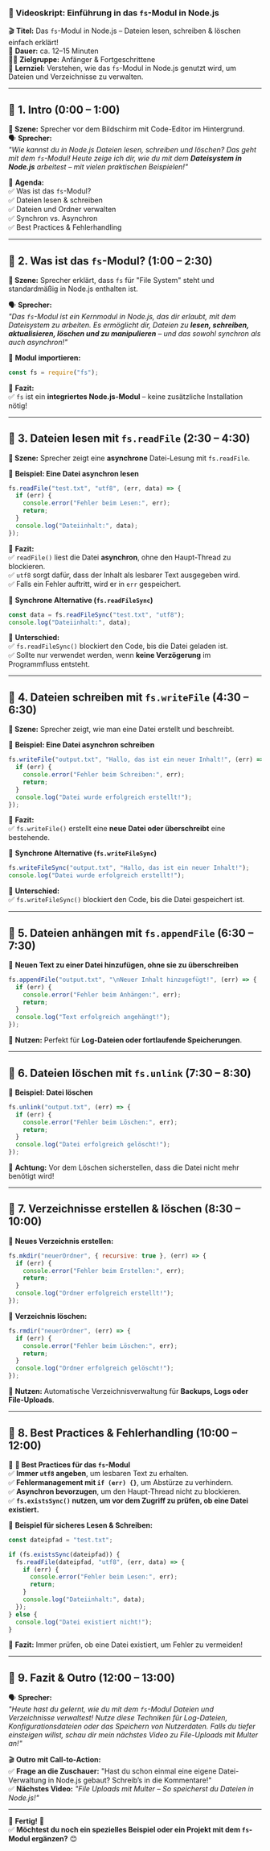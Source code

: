 ### **📜 Videoskript: Einführung in das `fs`-Modul in Node.js**

🎬 **Titel:** Das `fs`-Modul in Node.js – Dateien lesen, schreiben & löschen einfach erklärt!  
🎤 **Dauer:** ca. 12–15 Minuten  
👨‍🏫 **Zielgruppe:** Anfänger & Fortgeschrittene  
🎯 **Lernziel:** Verstehen, wie das `fs`-Modul in Node.js genutzt wird, um Dateien und Verzeichnisse zu verwalten.

---

## **🔹 1. Intro (0:00 – 1:00)**

**🎥 Szene:** Sprecher vor dem Bildschirm mit Code-Editor im Hintergrund.  
🗣️ **Sprecher:**  
_"Wie kannst du in Node.js Dateien lesen, schreiben und löschen? Das geht mit dem `fs`-Modul! Heute zeige ich dir, wie du mit dem **Dateisystem in Node.js** arbeitest – mit vielen praktischen Beispielen!"_

📌 **Agenda:**  
✅ Was ist das `fs`-Modul?  
✅ Dateien lesen & schreiben  
✅ Dateien und Ordner verwalten  
✅ Synchron vs. Asynchron  
✅ Best Practices & Fehlerhandling

---

## **🔹 2. Was ist das `fs`-Modul? (1:00 – 2:30)**

**🎥 Szene:** Sprecher erklärt, dass `fs` für "File System" steht und standardmäßig in Node.js enthalten ist.

🗣️ **Sprecher:**  
_"Das `fs`-Modul ist ein Kernmodul in Node.js, das dir erlaubt, mit dem Dateisystem zu arbeiten. Es ermöglicht dir, Dateien zu **lesen, schreiben, aktualisieren, löschen und zu manipulieren** – und das sowohl synchron als auch asynchron!"_

📌 **Modul importieren:**

```javascript
const fs = require("fs");
```

🎯 **Fazit:**  
✅ `fs` ist ein **integriertes Node.js-Modul** – keine zusätzliche Installation nötig!

---

## **🔹 3. Dateien lesen mit `fs.readFile` (2:30 – 4:30)**

**🎥 Szene:** Sprecher zeigt eine **asynchrone** Datei-Lesung mit `fs.readFile`.

📌 **Beispiel: Eine Datei asynchron lesen**

```javascript
fs.readFile("test.txt", "utf8", (err, data) => {
  if (err) {
    console.error("Fehler beim Lesen:", err);
    return;
  }
  console.log("Dateiinhalt:", data);
});
```

🎯 **Fazit:**  
✅ `readFile()` liest die Datei **asynchron**, ohne den Haupt-Thread zu blockieren.  
✅ `utf8` sorgt dafür, dass der Inhalt als lesbarer Text ausgegeben wird.  
✅ Falls ein Fehler auftritt, wird er in `err` gespeichert.

📌 **Synchrone Alternative (`fs.readFileSync`)**

```javascript
const data = fs.readFileSync("test.txt", "utf8");
console.log("Dateiinhalt:", data);
```

🎯 **Unterschied:**  
✅ `fs.readFileSync()` blockiert den Code, bis die Datei geladen ist.  
✅ Sollte nur verwendet werden, wenn **keine Verzögerung** im Programmfluss entsteht.

---

## **🔹 4. Dateien schreiben mit `fs.writeFile` (4:30 – 6:30)**

**🎥 Szene:** Sprecher zeigt, wie man eine Datei erstellt und beschreibt.

📌 **Beispiel: Eine Datei asynchron schreiben**

```javascript
fs.writeFile("output.txt", "Hallo, das ist ein neuer Inhalt!", (err) => {
  if (err) {
    console.error("Fehler beim Schreiben:", err);
    return;
  }
  console.log("Datei wurde erfolgreich erstellt!");
});
```

🎯 **Fazit:**  
✅ `fs.writeFile()` erstellt eine **neue Datei oder überschreibt** eine bestehende.

📌 **Synchrone Alternative (`fs.writeFileSync`)**

```javascript
fs.writeFileSync("output.txt", "Hallo, das ist ein neuer Inhalt!");
console.log("Datei wurde erfolgreich erstellt!");
```

🎯 **Unterschied:**  
✅ `fs.writeFileSync()` blockiert den Code, bis die Datei gespeichert ist.

---

## **🔹 5. Dateien anhängen mit `fs.appendFile` (6:30 – 7:30)**

📌 **Neuen Text zu einer Datei hinzufügen, ohne sie zu überschreiben**

```javascript
fs.appendFile("output.txt", "\nNeuer Inhalt hinzugefügt!", (err) => {
  if (err) {
    console.error("Fehler beim Anhängen:", err);
    return;
  }
  console.log("Text erfolgreich angehängt!");
});
```

🎯 **Nutzen:** Perfekt für **Log-Dateien oder fortlaufende Speicherungen**.

---

## **🔹 6. Dateien löschen mit `fs.unlink` (7:30 – 8:30)**

📌 **Beispiel: Datei löschen**

```javascript
fs.unlink("output.txt", (err) => {
  if (err) {
    console.error("Fehler beim Löschen:", err);
    return;
  }
  console.log("Datei erfolgreich gelöscht!");
});
```

🎯 **Achtung:** Vor dem Löschen sicherstellen, dass die Datei nicht mehr benötigt wird!

---

## **🔹 7. Verzeichnisse erstellen & löschen (8:30 – 10:00)**

📌 **Neues Verzeichnis erstellen:**

```javascript
fs.mkdir("neuerOrdner", { recursive: true }, (err) => {
  if (err) {
    console.error("Fehler beim Erstellen:", err);
    return;
  }
  console.log("Ordner erfolgreich erstellt!");
});
```

📌 **Verzeichnis löschen:**

```javascript
fs.rmdir("neuerOrdner", (err) => {
  if (err) {
    console.error("Fehler beim Löschen:", err);
    return;
  }
  console.log("Ordner erfolgreich gelöscht!");
});
```

🎯 **Nutzen:** Automatische Verzeichnisverwaltung für **Backups, Logs oder File-Uploads**.

---

## **🔹 8. Best Practices & Fehlerhandling (10:00 – 12:00)**

📌 **🚀 Best Practices für das `fs`-Modul**  
✅ **Immer `utf8` angeben**, um lesbaren Text zu erhalten.  
✅ **Fehlermanagement mit `if (err) {}`**, um Abstürze zu verhindern.  
✅ **Asynchron bevorzugen**, um den Haupt-Thread nicht zu blockieren.  
✅ **`fs.existsSync()` nutzen, um vor dem Zugriff zu prüfen, ob eine Datei existiert.**

📌 **Beispiel für sicheres Lesen & Schreiben:**

```javascript
const dateipfad = "test.txt";

if (fs.existsSync(dateipfad)) {
  fs.readFile(dateipfad, "utf8", (err, data) => {
    if (err) {
      console.error("Fehler beim Lesen:", err);
      return;
    }
    console.log("Dateiinhalt:", data);
  });
} else {
  console.log("Datei existiert nicht!");
}
```

🎯 **Fazit:** Immer prüfen, ob eine Datei existiert, um Fehler zu vermeiden!

---

## **🔹 9. Fazit & Outro (12:00 – 13:00)**

🗣️ **Sprecher:**  
_"Heute hast du gelernt, wie du mit dem `fs`-Modul Dateien und Verzeichnisse verwaltest! Nutze diese Techniken für Log-Dateien, Konfigurationsdateien oder das Speichern von Nutzerdaten. Falls du tiefer einsteigen willst, schau dir mein nächstes Video zu File-Uploads mit Multer an!"_

🎬 **Outro mit Call-to-Action:**  
✅ **Frage an die Zuschauer:** "Hast du schon einmal eine eigene Datei-Verwaltung in Node.js gebaut? Schreib’s in die Kommentare!"  
✅ **Nächstes Video:** _"File Uploads mit Multer – So speicherst du Dateien in Node.js!"_

---

🎯 **Fertig!** 🎯  
✅ **Möchtest du noch ein spezielles Beispiel oder ein Projekt mit dem `fs`-Modul ergänzen?** 😊

